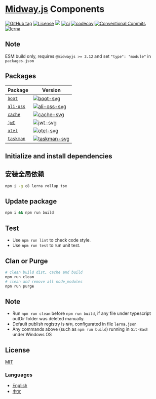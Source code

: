 # [Midway.js] Components


[![GitHub tag](https://img.shields.io/github/tag/waitingsong/midway-components)]()
[![License](https://img.shields.io/badge/license-MIT-blue.svg)](https://opensource.org/licenses/MIT)
[![](https://img.shields.io/badge/lang-TypeScript-blue.svg)]()
[![ci](https://github.com/waitingsong/midway-components/workflows/ci/badge.svg)](https://github.com/waitingsong/midway-components/actions?query=workflow%3A%22ci%22)
[![codecov](https://codecov.io/gh/waitingsong/midway-components/branch/main/graph/badge.svg?token=lbfTIGwu6t)](https://codecov.io/gh/waitingsong/midway-components)
[![Conventional Commits](https://img.shields.io/badge/Conventional%20Commits-1.0.0-yellow.svg)](https://conventionalcommits.org)
[![lerna](https://img.shields.io/badge/maintained%20with-lerna-cc00ff.svg)](https://lernajs.io/)


## Note

ESM build only, requires `@midwayjs >= 3.12` and set `"type": "module"` in `packages.json`

## Packages

| Package     | Version                      |
| ----------- | ---------------------------- |
| [`boot`]    | [![boot-svg]][boot-ch]       |
| [`ali-oss`] | [![ali-oss-svg]][ali-oss-ch] |
| [`cache`]   | [![cache-svg]][cache-ch]     |
| [`jwt`]     | [![jwt-svg]][jwt-ch]         |
| [`otel`]    | [![otel-svg]][otel-ch]       |
| [`taskman`] | [![taskman-svg]][taskman-ch] |


## Initialize and install dependencies

## 安装全局依赖
```sh
npm i -g c8 lerna rollup tsx
```

## Update package

```sh
npm i && npm run build
```

## Test

- Use `npm run lint` to check code style.
- Use `npm run test` to run unit test.

## Clan or Purge

```sh
# clean build dist, cache and build
npm run clean
# clean and remove all node_modules
npm run purge
```

## Note

- Run `npm run clean` before `npm run build`, if any file under typescript outDir folder was deleted manually.
- Default publish registry is `NPM`, configurated in file `lerna.json`
- Any commands above (such as `npm run build`) running in `Git-Bash` under Windows OS

## License
[MIT](LICENSE)


### Languages
- [English](README.md)
- [中文](README.zh-CN.md)

<br>

[Midway.js]: https://midwayjs.org/

[`ali-oss`]: https://github.com/waitingsong/midway-components/tree/main/packages/ali-oss
[ali-oss-svg]: https://img.shields.io/npm/v/@mwcp/ali-oss.svg?maxAge=7200
[ali-oss-ch]: https://github.com/waitingsong/midway-components/tree/main/packages/ali-oss/CHANGELOG.md

[`cache`]: https://github.com/waitingsong/midway-components/tree/main/packages/cache
[cache-svg]: https://img.shields.io/npm/v/@mwcp/cache.svg?maxAge=7200
[cache-ch]: https://github.com/waitingsong/midway-components/tree/main/packages/cache/CHANGELOG.md

[`jwt`]: https://github.com/waitingsong/midway-components/tree/main/packages/jwt
[jwt-svg]: https://img.shields.io/npm/v/@mwcp/jwt.svg?maxAge=7200
[jwt-ch]: https://github.com/waitingsong/midway-components/tree/main/packages/jwt/CHANGELOG.md

[`otel`]: https://github.com/waitingsong/midway-components/tree/main/packages/otel
[otel-svg]: https://img.shields.io/npm/v/@mwcp/otel.svg?maxAge=7200
[otel-ch]: https://github.com/waitingsong/midway-components/tree/main/packages/otel/CHANGELOG.md

[`taskman`]: https://github.com/waitingsong/midway-components/tree/main/packages/taskman
[taskman-svg]: https://img.shields.io/npm/v/@mwcp/taskman.svg?maxAge=7200
[taskman-ch]: https://github.com/waitingsong/midway-components/tree/main/packages/taskman/CHANGELOG.md

[`boot`]: https://github.com/waitingsong/midway-components/tree/main/packages/boot
[boot-svg]: https://img.shields.io/npm/v/@mwcp/boot.svg?maxAge=7200
[boot-ch]: https://github.com/waitingsong/midway-components/tree/main/packages/boot/CHANGELOG.md

